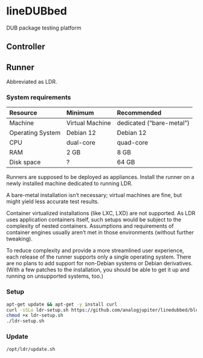 # lineDUBbed

DUB package testing platform

## Controller

## Runner

Abbreviated as LDR.

### System requirements

| Resource | Minimum | Recommended |
| :-- | :-- | :-- |
| Machine | Virtual Machine | dedicated (“bare-metal”) |
| Operating System | Debian 12 | Debian 12 |
| CPU | dual-core | quad-core |
| RAM | 2 GB | 8 GB |
| Disk space | ? | 64 GB |

Runners are supposed to be deployed as appliances.
Install the runner on a newly installed machine
dedicated to running LDR.

A bare-metal installation isn’t necessary;
virtual machines are fine, but might yield less accurate test results.

Container virtualized installations (like LXC, LXD) are not supported.
As LDR uses application containers itself, such setups would be subject to the
complexity of nested containers. Assumptions and requirements of container
engines usually aren’t met in those environments (without further tweaking).

To reduce complexity and provide a more streamlined user experience,
each release of the runner supports only a single operating system.
There are no plans to add support for non-Debian systems or Debian derivatives.
(With a few patches to the installation,
you should be able to get it up and running on unsupported systems, too.)

### Setup

```sh
apt-get update && apt-get -y install curl
curl -sSLo ldr-setup.sh https://github.com/analogjupiter/linedubbed/blob/main/runner/setup.sh?raw=true
chmod +x ldr-setup.sh
./ldr-setup.sh
```

### Update

```sh
/opt/ldr/update.sh
```
